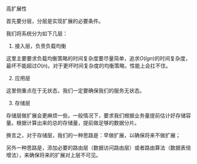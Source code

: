 高扩展性

首先要分层，分层是实现扩展的必要条件。

我们将系统分为如下几层：

1. 接入层，负责负载均衡

这里主要要求负载均衡策略的时间复杂度要尽量简单，追求$O(lgn)$的时间复杂度，最坏不能超过$O(n)$。对于更坏时间复杂度的均衡策略，性能上会扛不住。

2. 应用层

这里侧重点在于无状态，我们一定要确保我们的服务无状态。

3. 存储层

存储层做扩展会更麻烦一些。一般情况下，要求我们根据业务量提前估计好存储容量。根据计算出来的总的存储量，提前做足够的数据分片。

换言之，对于存储层，我们的一种思路是：早做扩展，以确保将来不做扩展；

另外一种思路是，添加必要的路由层（数据访问路由层）或者路由算法（数据表倍增法），来确保将来的扩展对上层不可见。